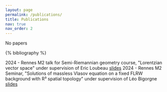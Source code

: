 ```yaml
---
layout: page
permalink: /publications/
title: Publications
nav: true
nav_order: 2
---
```


No papers

 <!-- _pages/publications.md -->
 <div class="publications">

 {% bibliography %}

 </div>


<div class=" Seminars and talks">

2024 - Rennes M2 talk for Semi-Riemannian geometry course, "Lorentzian vector space" under supervision of Eric Loubeau [slides]()
2024 - Rennes M2 Seminar, "Solutions of massless Vlasov equation on a fixed FLRW background with R³ spatial topology" under supervision of Léo Bigorgne [slides]()

 </div>
